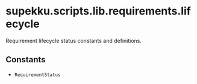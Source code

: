 # supekku.scripts.lib.requirements.lifecycle

Requirement lifecycle status constants and definitions.

## Constants

- `RequirementStatus`

